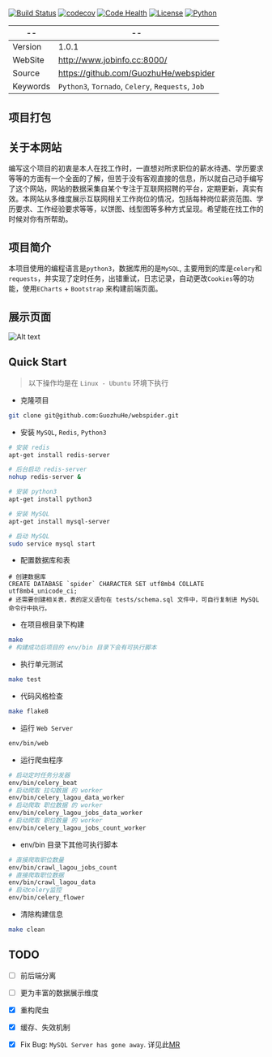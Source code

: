 # 

[![Build Status](https://travis-ci.org/GuozhuHe/webspider.svg)](https://travis-ci.org/GuozhuHe/webspider)
[![codecov](https://codecov.io/gh/GuozhuHe/webspider/branch/master/graph/badge.svg)](https://codecov.io/gh/GuozhuHe/webspider)
[![Code Health](https://landscape.io/github/GuozhuHe/webspider/master/landscape.svg?style=flat)](https://landscape.io/github/GuozhuHe/webspider/master)
[![License](https://img.shields.io/github/license/GuozhuHe/webspider.svg)](https://github.com/guozhuhe/webspider/blob/master/LICENSE)
[![Python](https://img.shields.io/badge/python-3-ff69b4.svg)](https://github.com/GuozhuHe/webspider)

--|--
---- | ----
Version | 1.0.1
WebSite | http://www.jobinfo.cc:8000/
Source |  https://github.com/GuozhuHe/webspider
Keywords |  `Python3`, `Tornado`, `Celery`, `Requests`, `Job`

## 项目打包

## 关于本网站
编写这个项目的初衷是本人在找工作时，一直想对所求职位的薪水待遇、学历要求等等的方面有一个全面的了解，但苦于没有客观直接的信息，所以就自己动手编写了这个网站，网站的数据采集自某个专注于互联网招聘的平台，定期更新，真实有效。本网站从多维度展示互联网相关工作岗位的情况，包括每种岗位薪资范围、学历要求、工作经验要求等等，以饼图、线型图等多种方式呈现。希望能在找工作的时候对你有所帮助。

## 项目简介

本项目使用的编程语言是`python3`，数据库用的是`MySQL`, 主要用到的库是`celery`和`requests`，并实现了定时任务，出错重试，日志记录，自动更改`Cookies`等的功能，使用`ECharts` + `Bootstrap` 来构建前端页面。

## 展示页面

![Alt text](job-chart.jpg)

## Quick Start
> 以下操作均是在 `Linux - Ubuntu` 环境下执行

* 克隆项目

```bash
git clone git@github.com:GuozhuHe/webspider.git
```

* 安装 `MySQL`, `Redis`, `Python3`

```bash
# 安装 redis
apt-get install redis-server

# 后台启动 redis-server
nohup redis-server &

# 安装 python3
apt-get install python3

# 安装 MySQL
apt-get install mysql-server

# 启动 MySQL
sudo service mysql start
```

* 配置数据库和表
```mysql
# 创建数据库
CREATE DATABASE `spider` CHARACTER SET utf8mb4 COLLATE utf8mb4_unicode_ci;
# 还需要创建相关表，表的定义语句在 tests/schema.sql 文件中，可自行复制进 MySQL 命令行中执行。
```

* 在项目根目录下构建
```bash
make
# 构建成功后项目的 env/bin 目录下会有可执行脚本
```

* 执行单元测试
```bash
make test
```

* 代码风格检查
```bash
make flake8
```

* 运行 `Web Server`
```bash
env/bin/web
```

* 运行爬虫程序
```bash
# 启动定时任务分发器
env/bin/celery_beat
# 启动爬取 拉勾数据 的 worker
env/bin/celery_lagou_data_worker
# 启动爬取 职位数据 的 worker
env/bin/celery_lagou_jobs_data_worker
# 启动爬取 职位数量 的 worker
env/bin/celery_lagou_jobs_count_worker
```

* env/bin 目录下其他可执行脚本
```bash
# 直接爬取职位数量
env/bin/crawl_lagou_jobs_count
# 直接爬取职位数据
env/bin/crawl_lagou_data
# 启动celery监控 
env/bin/celery_flower            
```

* 清除构建信息
```bash
make clean
```

## TODO

- [ ] 前后端分离

- [ ] 更为丰富的数据展示维度

- [x] 重构爬虫

- [x] 缓存、失效机制

- [x] Fix Bug: `MySQL Server has gone away`. 详见此[MR](https://github.com/GuozhuHe/webspider/pull/4) 
